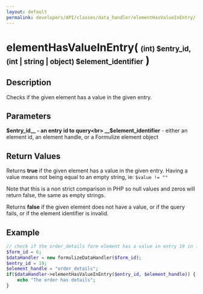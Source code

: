 ```yaml
---
layout: default
permalink: developers/API/classes/data_handler/elementHasValueInEntry/
---
```


# elementHasValueInEntry( <span style='font-size: 14pt;'>(int) $entry_id, (int | string | object) $element_identifier</span> )

## Description

Checks if the given element has a value in the given entry.

## Parameters

__$entry_id__ - an entry id to query<br>
__$element_identifier__ - either an element id, an element handle, or a Formulize element object

## Return Values

Returns __true__ if the given element has a value in the given entry. Having a value means not being equal to an empty string, ie: `$value != ""`

Note that this is a non strict comparison in PHP so null values and zeros will return false, the same as empty strings.

Returns __false__ if the given element does not have a value, or if the query fails, or if the element identifier is invalid.

## Example

~~~php
// check if the order_details form element has a value in entry 19 in form 6
$form_id = 6;
$dataHandler = new formulizeDataHandler($form_id);
$entry_id = 19;
$element_handle = "order_details";
if($dataHandler->elementHasValueInEntry($entry_id, $element_handle)) {
    echo "The order has details";
}
~~~

